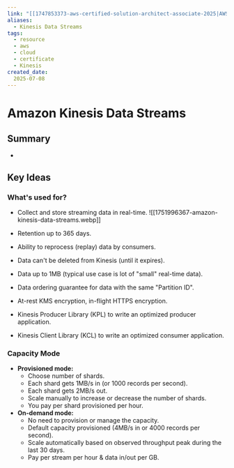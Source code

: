 ```yaml
---
link: "[[1747853373-aws-certified-solution-architect-associate-2025|AWS Certified Solution Architect Associate 2025]]"
aliases: 
  - Kinesis Data Streams
tags:
  - resource
  - aws
  - cloud
  - certificate
  - Kinesis
created_date:
  2025-07-08
---
```

# Amazon Kinesis Data Streams
## Summary
- 

## Key Ideas
### What's used for?
- Collect and store streaming data in real-time.
![[1751996367-amazon-kinesis-data-streams.webp]]

- Retention up to 365 days.
- Ability to reprocess (replay) data by consumers.
- Data can't be deleted from Kinesis (until it expires).
- Data up to 1MB (typical use case is lot of "small" real-time data).
- Data ordering guarantee for data with the same "Partition ID".
- At-rest KMS encryption, in-flight HTTPS encryption.
- Kinesis Producer Library (KPL) to write an optimized producer application.
- Kinesis Client Library (KCL) to write an optimized consumer application.

### Capacity Mode
- **Provisioned mode:**
  - Choose number of shards.
  - Each shard gets 1MB/s in (or 1000 records per second).
  - Each shard gets 2MB/s out.
  - Scale manually to increase or decrease the number of shards.
  - You pay per shard provisioned per hour.
- **On-demand mode:**
  - No need to provision or manage the capacity.
  - Default capacity provisioned (4MB/s in or 4000 records per second).
  - Scale automatically based on observed throughput peak during the last 30 days.
  - Pay per stream per hour & data in/out per GB.


